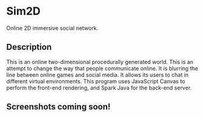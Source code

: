 # Sim2D
Online 2D immersive social network.

## Description
This is an online two-dimensional procedurally generated world. This is an attempt to change the way that people communicate online. It is blurring the line between online games and social media. It allows its users to chat in different virtual environments. This program uses JavaScript Canvas to perform the front-end rendering, and Spark Java for the back-end server.

## Screenshots coming soon!
